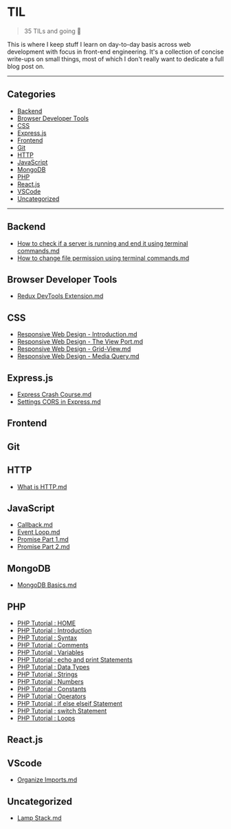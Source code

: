 # TIL

> 35 TILs and going 💪

This is where I keep stuff I learn on day-to-day basis across web
development with focus in front-end engineering. It's a collection of
concise write-ups on small things, most of which I don't really want
to dedicate a full blog post on.

---
## Categories

* [Backend](#backend)  
* [Browser Developer Tools](#browser-developer-tools)  
* [CSS](#css)
* [Express.js](#expressjs)  
* [Frontend](#frontend)  
* [Git](#git)  
* [HTTP](#http)  
* [JavaScript](#javascript)  
* [MongoDB](#mongodb)
* [PHP](#php)  
* [React.js](#reactjs)  
* [VSCode](#vscode)
* [Uncategorized](#uncategorized)
---

## Backend
* [How to check if a server is running and end it using terminal commands.md](backend/general/check-and-kill-server.md)
* [How to change file permission using terminal commands.md](backend/general/change-file-permission)

## Browser Developer Tools
* [Redux DevTools Extension.md](devtools/redux-devtools-extension.md)

## CSS 
* [Responsive Web Design - Introduction.md](CSS/rwd-intro.md)
* [Responsive Web Design - The View Port.md](CSS/rwd-the-viewport.md)
* [Responsive Web Design - Grid-View.md](CSS/rwd-grid-view.md)
* [Responsive Web Design - Media Query.md](CSS/rwd-media-query.md)

## Express.js
* [Express Crash Course.md](backend/express/express-crash-course.md)
* [Settings CORS in Express.md](backend/express/setting-cors-in-express.md)

## Frontend

## Git

## HTTP
* [What is HTTP.md](http/what-is-http.md)

## JavaScript
* [Callback.md](javascript/async/20190803.md)
* [Event Loop.md](javascript/event-loop.md)
* [Promise Part 1.md](javascript/async/20190803-promise-1.md)
* [Promise Part 2.md](javascript/async/20190804-promise-2.md)

## MongoDB
* [MongoDB Basics.md](backend/mongodb/mongodb-basics-20190903.md)

## PHP
* [PHP Tutorial : HOME](php/php-tutorial-home.md)
* [PHP Tutorial : Introduction](php/php-tutorial-introduction.md)
* [PHP Tutorial : Syntax](php/php-tutorial-syntax.md)
* [PHP Tutorial : Comments](php/php-tutorial-comments.md)
* [PHP Tutorial : Variables](php/php-tutorial-variables.md)
* [PHP Tutorial : echo and print Statements](php/php-tutorial-echo-and-print-statements.md)
* [PHP Tutorial : Data Types](php/php-tutorial-data-types.md)
* [PHP Tutorial : Strings](php/php-tutorial-strings.md)
* [PHP Tutorial : Numbers](php/php-tutorial-numbers.md)
* [PHP Tutorial : Constants](php/php-tutorial-constants.md)
* [PHP Tutorial : Operators](php/php-tutorial-operators.md)
* [PHP Tutorial : if else elseif Statement](php/php-tutorial-if-else-elseif.md)
* [PHP Tutorial : switch Statement](php/php-tutorial-switch-statement.md)
* [PHP Tutorial : Loops](php/php-tutorial-loops.md)

## React.js

## VScode
* [Organize Imports.md](vscode/organize_imports.md)

## Uncategorized
* [Lamp Stack.md](uncategorized/lamp_system.md)